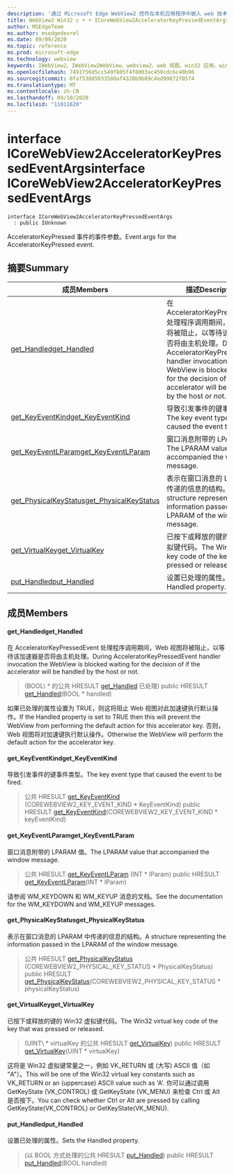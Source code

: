 ```yaml
---
description: '通过 Microsoft Edge WebView2 控件在本机应用程序中嵌入 web 技术 (HTML、CSS 和 JavaScript) '
title: WebView2 Win32 c + + ICoreWebView2AcceleratorKeyPressedEventArgs
author: MSEdgeTeam
ms.author: msedgedevrel
ms.date: 09/09/2020
ms.topic: reference
ms.prod: microsoft-edge
ms.technology: webview
keywords: IWebView2、IWebView2WebView、webview2、web 视图、win32 应用、win32、edge、ICoreWebView2、ICoreWebView2Controller、浏览器控件、边缘 html、ICoreWebView2AcceleratorKeyPressedEventArgs
ms.openlocfilehash: 7491756d5cc549f805f4f8003ac450cdc6c40b96
ms.sourcegitcommit: 0faf538d5033508af4320b9b89c4ed99872f0574
ms.translationtype: MT
ms.contentlocale: zh-CN
ms.lasthandoff: 09/10/2020
ms.locfileid: "11011620"
---
```

# <span data-ttu-id="40505-104">interface ICoreWebView2AcceleratorKeyPressedEventArgs</span><span class="sxs-lookup"><span data-stu-id="40505-104">interface ICoreWebView2AcceleratorKeyPressedEventArgs</span></span> 

```
interface ICoreWebView2AcceleratorKeyPressedEventArgs
  : public IUnknown
```

<span data-ttu-id="40505-105">AcceleratorKeyPressed 事件的事件参数。</span><span class="sxs-lookup"><span data-stu-id="40505-105">Event args for the AcceleratorKeyPressed event.</span></span>

## <span data-ttu-id="40505-106">摘要</span><span class="sxs-lookup"><span data-stu-id="40505-106">Summary</span></span>

 <span data-ttu-id="40505-107">成员</span><span class="sxs-lookup"><span data-stu-id="40505-107">Members</span></span>                        | <span data-ttu-id="40505-108">描述</span><span class="sxs-lookup"><span data-stu-id="40505-108">Descriptions</span></span>
--------------------------------|---------------------------------------------
[<span data-ttu-id="40505-109">get_Handled</span><span class="sxs-lookup"><span data-stu-id="40505-109">get_Handled</span></span>](#get_handled) | <span data-ttu-id="40505-110">在 AcceleratorKeyPressedEvent 处理程序调用期间，Web 视图将被阻止，以等待该加速器是否将由主机处理。</span><span class="sxs-lookup"><span data-stu-id="40505-110">During AcceleratorKeyPressedEvent handler invocation the WebView is blocked waiting for the decision of if the accelerator will be handled by the host or not.</span></span>
[<span data-ttu-id="40505-111">get_KeyEventKind</span><span class="sxs-lookup"><span data-stu-id="40505-111">get_KeyEventKind</span></span>](#get_keyeventkind) | <span data-ttu-id="40505-112">导致引发事件的键事件类型。</span><span class="sxs-lookup"><span data-stu-id="40505-112">The key event type that caused the event to be fired.</span></span>
[<span data-ttu-id="40505-113">get_KeyEventLParam</span><span class="sxs-lookup"><span data-stu-id="40505-113">get_KeyEventLParam</span></span>](#get_keyeventlparam) | <span data-ttu-id="40505-114">窗口消息附带的 LPARAM 值。</span><span class="sxs-lookup"><span data-stu-id="40505-114">The LPARAM value that accompanied the window message.</span></span>
[<span data-ttu-id="40505-115">get_PhysicalKeyStatus</span><span class="sxs-lookup"><span data-stu-id="40505-115">get_PhysicalKeyStatus</span></span>](#get_physicalkeystatus) | <span data-ttu-id="40505-116">表示在窗口消息的 LPARAM 中传递的信息的结构。</span><span class="sxs-lookup"><span data-stu-id="40505-116">A structure representing the information passed in the LPARAM of the window message.</span></span>
[<span data-ttu-id="40505-117">get_VirtualKey</span><span class="sxs-lookup"><span data-stu-id="40505-117">get_VirtualKey</span></span>](#get_virtualkey) | <span data-ttu-id="40505-118">已按下或释放的键的 Win32 虚拟键代码。</span><span class="sxs-lookup"><span data-stu-id="40505-118">The Win32 virtual key code of the key that was pressed or released.</span></span>
[<span data-ttu-id="40505-119">put_Handled</span><span class="sxs-lookup"><span data-stu-id="40505-119">put_Handled</span></span>](#put_handled) | <span data-ttu-id="40505-120">设置已处理的属性。</span><span class="sxs-lookup"><span data-stu-id="40505-120">Sets the Handled property.</span></span>

## <span data-ttu-id="40505-121">成员</span><span class="sxs-lookup"><span data-stu-id="40505-121">Members</span></span>

#### <span data-ttu-id="40505-122">get_Handled</span><span class="sxs-lookup"><span data-stu-id="40505-122">get_Handled</span></span> 

<span data-ttu-id="40505-123">在 AcceleratorKeyPressedEvent 处理程序调用期间，Web 视图将被阻止，以等待该加速器是否将由主机处理。</span><span class="sxs-lookup"><span data-stu-id="40505-123">During AcceleratorKeyPressedEvent handler invocation the WebView is blocked waiting for the decision of if the accelerator will be handled by the host or not.</span></span>

> <span data-ttu-id="40505-124"> (BOOL\ * 的公共 HRESULT [get_Handled](#get_handled) 已处理) </span><span class="sxs-lookup"><span data-stu-id="40505-124">public HRESULT [get_Handled](#get_handled)(BOOL \* handled)</span></span>

<span data-ttu-id="40505-125">如果已处理的属性设置为 TRUE，则这将阻止 Web 视图对此加速键执行默认操作。</span><span class="sxs-lookup"><span data-stu-id="40505-125">If the Handled property is set to TRUE then this will prevent the WebView from performing the default action for this accelerator key.</span></span> <span data-ttu-id="40505-126">否则，Web 视图将对加速键执行默认操作。</span><span class="sxs-lookup"><span data-stu-id="40505-126">Otherwise the WebView will perform the default action for the accelerator key.</span></span>

#### <span data-ttu-id="40505-127">get_KeyEventKind</span><span class="sxs-lookup"><span data-stu-id="40505-127">get_KeyEventKind</span></span> 

<span data-ttu-id="40505-128">导致引发事件的键事件类型。</span><span class="sxs-lookup"><span data-stu-id="40505-128">The key event type that caused the event to be fired.</span></span>

> <span data-ttu-id="40505-129">公共 HRESULT [get_KeyEventKind](#get_keyeventkind) (COREWEBVIEW2_KEY_EVENT_KIND \* KeyEventKind) </span><span class="sxs-lookup"><span data-stu-id="40505-129">public HRESULT [get_KeyEventKind](#get_keyeventkind)(COREWEBVIEW2_KEY_EVENT_KIND \* keyEventKind)</span></span>

#### <span data-ttu-id="40505-130">get_KeyEventLParam</span><span class="sxs-lookup"><span data-stu-id="40505-130">get_KeyEventLParam</span></span> 

<span data-ttu-id="40505-131">窗口消息附带的 LPARAM 值。</span><span class="sxs-lookup"><span data-stu-id="40505-131">The LPARAM value that accompanied the window message.</span></span>

> <span data-ttu-id="40505-132">公共 HRESULT [get_KeyEventLParam](#get_keyeventlparam) (INT \* lParam) </span><span class="sxs-lookup"><span data-stu-id="40505-132">public HRESULT [get_KeyEventLParam](#get_keyeventlparam)(INT \* lParam)</span></span>

<span data-ttu-id="40505-133">请参阅 WM_KEYDOWN 和 WM_KEYUP 消息的文档。</span><span class="sxs-lookup"><span data-stu-id="40505-133">See the documentation for the WM_KEYDOWN and WM_KEYUP messages.</span></span>

#### <span data-ttu-id="40505-134">get_PhysicalKeyStatus</span><span class="sxs-lookup"><span data-stu-id="40505-134">get_PhysicalKeyStatus</span></span> 

<span data-ttu-id="40505-135">表示在窗口消息的 LPARAM 中传递的信息的结构。</span><span class="sxs-lookup"><span data-stu-id="40505-135">A structure representing the information passed in the LPARAM of the window message.</span></span>

> <span data-ttu-id="40505-136">公共 HRESULT [get_PhysicalKeyStatus](#get_physicalkeystatus) (COREWEBVIEW2_PHYSICAL_KEY_STATUS \* PhysicalKeyStatus) </span><span class="sxs-lookup"><span data-stu-id="40505-136">public HRESULT [get_PhysicalKeyStatus](#get_physicalkeystatus)(COREWEBVIEW2_PHYSICAL_KEY_STATUS \* physicalKeyStatus)</span></span>

#### <span data-ttu-id="40505-137">get_VirtualKey</span><span class="sxs-lookup"><span data-stu-id="40505-137">get_VirtualKey</span></span> 

<span data-ttu-id="40505-138">已按下或释放的键的 Win32 虚拟键代码。</span><span class="sxs-lookup"><span data-stu-id="40505-138">The Win32 virtual key code of the key that was pressed or released.</span></span>

> <span data-ttu-id="40505-139"> (UINT\ * virtualKey 的公共 HRESULT [get_VirtualKey](#get_virtualkey)) </span><span class="sxs-lookup"><span data-stu-id="40505-139">public HRESULT [get_VirtualKey](#get_virtualkey)(UINT \* virtualKey)</span></span>

<span data-ttu-id="40505-140">这将是 Win32 虚拟键常量之一，例如 VK_RETURN 或 (大写) ASCII 值（如 "A"）。</span><span class="sxs-lookup"><span data-stu-id="40505-140">This will be one of the Win32 virtual key constants such as VK_RETURN or an (uppercase) ASCII value such as 'A'.</span></span> <span data-ttu-id="40505-141">你可以通过调用 GetKeyState (VK_CONTROL) 或 GetKeyState (VK_MENU) 来检查 Ctrl 或 Alt 是否按下。</span><span class="sxs-lookup"><span data-stu-id="40505-141">You can check whether Ctrl or Alt are pressed by calling GetKeyState(VK_CONTROL) or GetKeyState(VK_MENU).</span></span>

#### <span data-ttu-id="40505-142">put_Handled</span><span class="sxs-lookup"><span data-stu-id="40505-142">put_Handled</span></span> 

<span data-ttu-id="40505-143">设置已处理的属性。</span><span class="sxs-lookup"><span data-stu-id="40505-143">Sets the Handled property.</span></span>

> <span data-ttu-id="40505-144"> (以 BOOL 方式处理的公共 HRESULT [put_Handled](#put_handled)) </span><span class="sxs-lookup"><span data-stu-id="40505-144">public HRESULT [put_Handled](#put_handled)(BOOL handled)</span></span>

